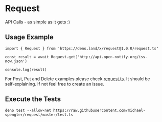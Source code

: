 # Request
API Calls - as simple as it gets :) 

## Usage Example 
```
import { Request } from 'https://deno.land/x/request@1.0.0/request.ts'

const result = await Request.get('http://api.open-notify.org/iss-now.json') 

console.log(result)

```

For Post, Put and Delete examples please check [request.ts](https://deno.land/x/request@1.0.0/request.ts). It should be self-explaining. If not feel free to create an issue.

## Execute the Tests
```
deno test --allow-net https://raw.githubusercontent.com/michael-spengler/request/master/test.ts
```
